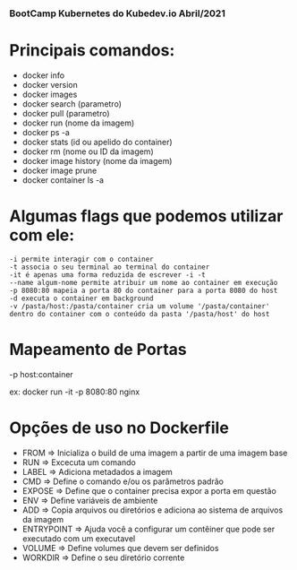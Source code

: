 ### BootCamp Kubernetes do Kubedev.io Abril/2021


# Principais comandos:

- docker info
- docker version
- docker images
- docker search (parametro)
- docker pull (parametro)
- docker run (nome da imagem)
- docker ps -a
- docker stats (id ou apelido do container)
- docker rm (nome ou ID da imagem)
- docker image history (nome da imagem)
- docker image prune
- docker container ls -a

# Algumas flags que podemos utilizar com ele:

    -i permite interagir com o container
    -t associa o seu terminal ao terminal do container
    -it é apenas uma forma reduzida de escrever -i -t
    --name algum-nome permite atribuir um nome ao container em execução
    -p 8080:80 mapeia a porta 80 do container para a porta 8080 do host
    -d executa o container em background
    -v /pasta/host:/pasta/container cria um volume '/pasta/container' dentro do container com o conteúdo da pasta '/pasta/host' do host

# Mapeamento de Portas

-p host:container

ex: docker run -it -p 8080:80 nginx

# Opções de uso no Dockerfile
- FROM => Inicializa o build de uma imagem a partir de uma imagem base
- RUN => Excecuta um comando
- LABEL => Adiciona metadados a imagem
- CMD => Define o comando e/ou os parâmetros padrão
- EXPOSE => Define que o container precisa expor a porta em questão
- ENV => Define variáveis de ambiente
- ADD => Copia arquivos ou diretórios e adiciona ao sistema de arquivos da imagem
- ENTRYPOINT => Ajuda você a configurar um contêiner que pode ser executado com um executavel 
- VOLUME => Define volumes que devem ser definidos
- WORKDIR => Define o seu diretório corrente